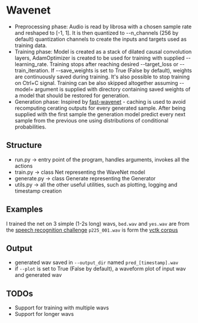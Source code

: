 # Wavenet
- Preprocessing phase: Audio is read by librosa with a chosen sample rate and reshaped to [-1, 1]. It is then quantized to --n_channels (256 by default) quantization channels to create the inputs and targets used as training data.
- Training phase: Model is created as a stack of dilated causal convolution layers, AdamOptimizer is created to be used for training with supplied --learning_rate. Training stops after reaching desired --target_loss or --train_iteration. If --save_weights is set to True (False by default), weights are continuously saved during training. It's also possible to stop training on Ctrl+C signal. Training can be also skipped altogether assuming --model= argument is supplied with directory containing saved weights of a model that should be restored for generation.
- Generation phase: Inspired by [fast-wavenet](https://arxiv.org/pdf/1611.09482.pdf) - caching is used to avoid recomputing cerating outputs for every generated sample. After being supplied with the first sample the generation model predict every next sample from the previous one using distributions of conditional probabilities.

## Structure
- run.py -> entry point of the program, handles arguments, invokes all the actions
- train.py -> class Net representing the WaveNet model
- generate.py -> class Generate representing the Generator
- utils.py -> all the other useful utilities, such as plotting, logging and timestamp creation

## Examples
I trained the net on 3 simple (1-2s long) wavs, `bed.wav` and `yes.wav` are from the [speech recognition challenge](https://www.kaggle.com/c/tensorflow-speech-recognition-challenge/data) `p225_001.wav` is form the [vctk corpus](http://homepages.inf.ed.ac.uk/jyamagis/page3/page58/page58.html)

## Output
- generated wav saved in `--output_dir` named `pred_[timestamp].wav`
- if `--plot` is set to True (False by default), a waveform plot of input wav and generated wav

## TODOs
- Support for training with multiple wavs
- Support for longer wavs
